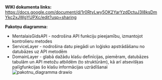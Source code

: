 **WIKI dokumenta links:**
https://docs.google.com/document/d/1r0RtyLwy5OK2YarYzdDctuJ3I8ksDmYkc2xJWgYUPXc/edit?usp=sharing

**Pakotņu diagramma:**
- MentalaisGidsAPI - nodrošina API funkciju pieejamību, izmantojot kontrolieru metodes
- ServiceLayer - nodrošina datu piegādi un loģisko apstrādāšanu no datubāzes uz API metodēm
- DomainLayer - glabā dažādu klašu definīcijas, piemēram, datubāzes tabulām un API metožu atbildēm (to struktūrām), kā arī atsevišķas palīgfunkcijas šo klašu informācijas uzrādīšanai
![pakotnu_diagramma drawio](https://github.com/RuudolfsT/MentalaisGidsAPI/assets/135831634/8452c054-9083-441d-bead-12b5dd9df072)

